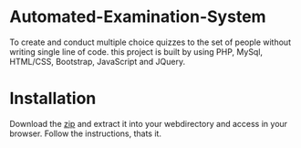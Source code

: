 # Automated-Examination-System
To create and conduct multiple choice quizzes to the set of people without writing single line of code. this project is built by using PHP, MySql, HTML/CSS, Bootstrap, JavaScript and JQuery.
# Installation
Download the <a href="https://github.com/naniaryan/Automated-Examination-System/archive/master.zip">zip</a> and extract it into your webdirectory and access in your browser.
Follow the instructions, thats it.
